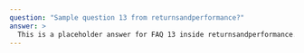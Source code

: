 ```yaml
---
question: "Sample question 13 from returnsandperformance?"
answer: >
  This is a placeholder answer for FAQ 13 inside returnsandperformance. It uses proper YAML block formatting to avoid any parsing issues.
---
```


